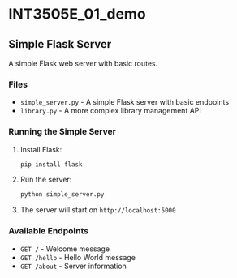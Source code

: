 # INT3505E_01_demo

## Simple Flask Server

A simple Flask web server with basic routes.

### Files

- `simple_server.py` - A simple Flask server with basic endpoints
- `library.py` - A more complex library management API

### Running the Simple Server

1. Install Flask:
   ```bash
   pip install flask
   ```

2. Run the server:
   ```bash
   python simple_server.py
   ```

3. The server will start on `http://localhost:5000`

### Available Endpoints

- `GET /` - Welcome message
- `GET /hello` - Hello World message
- `GET /about` - Server information